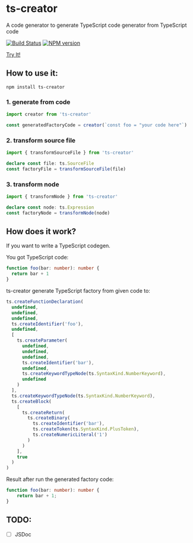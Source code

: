 # ts-creator 

A code generator to generate TypeScript code generator from TypeScript code

[![Build Status](https://travis-ci.com/HearTao/ts-creator.svg?branch=master)](https://travis-ci.com/HearTao/ts-creator)  [![NPM version](https://img.shields.io/npm/v/ts-creator.svg)](https://www.npmjs.com/package/ts-creator)

[Try It!](https://ts-creator.js.org/)

## How to use it:

```
npm install ts-creator
```

### 1. generate from code

```ts
import creator from 'ts-creator'

const generatedFactoryCode = creator(`const foo = "your code here"`)
```

### 2. transform source file

```ts
import { transformSourceFile } from 'ts-creator'

declare const file: ts.SourceFile
const factoryFile = transformSourceFile(file)
```

### 3. transform node

```ts
import { transformNode } from 'ts-creator'

declare const node: ts.Expression
const factoryNode = transformNode(node)
```

## How does it work?

If you want to write a TypeScript codegen.

You got TypeScript code: 

```ts
function foo(bar: number): number {
  return bar + 1
}
```

ts-creator generate TypeScript factory from given code to:

```ts
ts.createFunctionDeclaration(
  undefined,
  undefined,
  undefined,
  ts.createIdentifier('foo'),
  undefined,
  [
    ts.createParameter(
      undefined,
      undefined,
      undefined,
      ts.createIdentifier('bar'),
      undefined,
      ts.createKeywordTypeNode(ts.SyntaxKind.NumberKeyword),
      undefined
    )
  ],
  ts.createKeywordTypeNode(ts.SyntaxKind.NumberKeyword),
  ts.createBlock(
    [
      ts.createReturn(
        ts.createBinary(
          ts.createIdentifier('bar'),
          ts.createToken(ts.SyntaxKind.PlusToken),
          ts.createNumericLiteral('1')
        )
      )
    ],
    true
  )
)

```

Result after run the generated factory code: 

```ts
function foo(bar: number): number {
    return bar + 1;
}
```

## TODO:

- [ ] JSDoc
